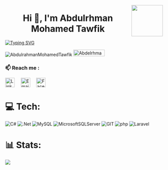 
<p><a href="https://www.asu.edu.eg/"><img align="right" src="https://ums.asu.edu.eg/images/logo.png" width="100" /></a></p>
<h1 align="center">Hi 👋, I'm Abdulrhman Mohamed Tawfik</h1>

[![Typing SVG](https://readme-typing-svg.herokuapp.com?size=25&duration=4500&color=8ac74b&center=true&vCenter=true&width=710&height=25&lines=Competitive+Programmer+;Junior+Software+Developer)](https://git.io/typing-svg)

<p align="left"> <img src="https://komarev.com/ghpvc/?username=Abdulrahman-Mohamed-Tawfik&label=Profile%20views&color=0e75b6&style=flat" alt="AbdulrahmanMohamedTawfik" /> 
 <img src="https://img.shields.io/github/followers/Abdulrahman-Mohamed-Tawfik?label=Followers&color=0e75b6&style=flat" alt="Abdelrhman-Sayed70" height="21" width="100" />
</p>

### 📫 Reach me :
[<img src='https://cdn.worldvectorlogo.com/logos/linkedin-icon-2.svg' alt='Linkedin' height='30'>]( https://www.linkedin.com/in/abdulrahman-mohamed-9605b2234/)
&nbsp;&nbsp;&nbsp;
[<img src='https://cdn.worldvectorlogo.com/logos/official-gmail-icon-2020-.svg' alt='Email' height='30'>](mailto:abdulrahmanmohamedtawfiq@gmail.com)
&nbsp;&nbsp;&nbsp;
[<img src='https://raw.githubusercontent.com/jmnote/z-icons/master/svg/facebook.svg' alt='Facebook' height='30'>]( https://web.facebook.com/Abdulrahman.Mohamed.T)
# 💻 Tech:
![C#](https://img.shields.io/badge/c%23-%23239120.svg?style=flat&logo=c-sharp&logoColor=white) ![.Net](https://img.shields.io/badge/.NET-5C2D91?style=flat&logo=.net&logoColor=white) ![MySQL](https://img.shields.io/badge/MySQL-4479A1?style=plastic&logo=mysql&logoColor=white) ![MicrosoftSQLServer](https://img.shields.io/badge/Microsoft%20SQL%20Sever-blue?style=flat&logo=microsoft%20sql%20server&logoColor=white) ![GIT](https://img.shields.io/badge/Git-fc6d26?style=flat&logo=git&logoColor=white) ![php](https://img.shields.io/badge/php-violet?logo=php) ![Laravel](https://img.shields.io/badge/Laravel-white?logo=laravel)
# 📊 Stats:
![](https://github-readme-stats.vercel.app/api/top-langs/?username=Abdulrahman-Mohamed-Tawfik&theme=react&hide_border=false&include_all_commits=false&count_private=false&layout=compact)
